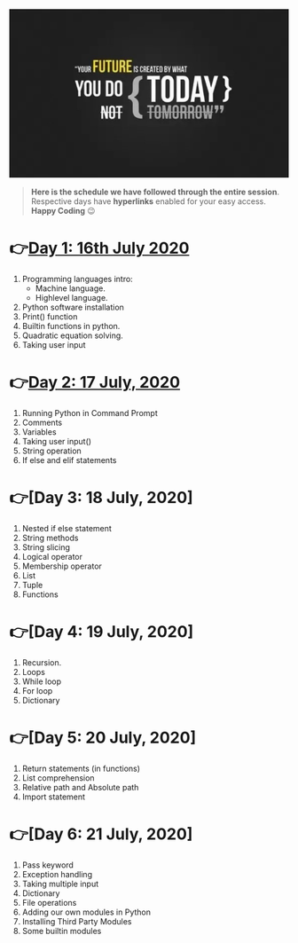 
<img src="/images/quote.jpg" />

> **Here is the schedule we have followed through the entire session**. Respective days have **hyperlinks** enabled for your easy access.
> **Happy Coding** :wink:

 # :point_right:[Day 1: 16th July 2020](https://github.com/PRODDEC-CEC/proddec-python-july-2020/blob/master/day-1/day-1.ipynb)

1. Programming languages intro:
   - Machine language.
   - Highlevel language.
2. Python software installation
3. Print() function
4. Builtin functions in python.
5. Quadratic equation solving.
6. Taking user input

# :point_right:[Day 2: 17 July, 2020](https://github.com/PRODDEC-CEC/proddec-python-july-2020/blob/master/day-2/day-2.ipynb)

1. Running Python in Command Prompt
2. Comments
3. Variables 
4. Taking user input()
5. String operation
6. If else and elif statements

# :point_right:[Day 3: 18 July, 2020]

1. Nested if else statement
2. String methods
3. String slicing
4. Logical operator
5. Membership operator
6. List
7. Tuple
8. Functions

# :point_right:[Day 4: 19 July, 2020]

1. Recursion.
2. Loops
3. While loop
4. For loop
5. Dictionary

# :point_right:[Day 5: 20 July, 2020]

1. Return statements (in functions)
2. List comprehension
3. Relative path and Absolute path
4. Import statement

# :point_right:[Day 6: 21 July, 2020]

1. Pass keyword
2. Exception handling
3. Taking multiple input
4. Dictionary
5. File operations
6. Adding our own modules in Python
7. Installing Third Party Modules
8. Some builtin modules

